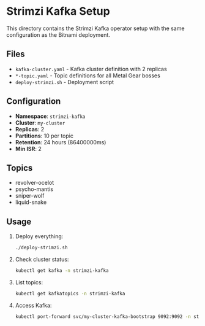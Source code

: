 # Strimzi Kafka Setup

This directory contains the Strimzi Kafka operator setup with the same configuration as the Bitnami deployment.

## Files

- `kafka-cluster.yaml` - Kafka cluster definition with 2 replicas
- `*-topic.yaml` - Topic definitions for all Metal Gear bosses
- `deploy-strimzi.sh` - Deployment script

## Configuration

- **Namespace**: `strimzi-kafka`
- **Cluster**: `my-cluster`
- **Replicas**: 2
- **Partitions**: 10 per topic
- **Retention**: 24 hours (86400000ms)
- **Min ISR**: 2

## Topics

- revolver-ocelot
- psycho-mantis
- sniper-wolf
- liquid-snake

## Usage

1. Deploy everything:
   ```bash
   ./deploy-strimzi.sh
   ```

2. Check cluster status:
   ```bash
   kubectl get kafka -n strimzi-kafka
   ```

3. List topics:
   ```bash
   kubectl get kafkatopics -n strimzi-kafka
   ```

4. Access Kafka:
   ```bash
   kubectl port-forward svc/my-cluster-kafka-bootstrap 9092:9092 -n strimzi-kafka
   ```